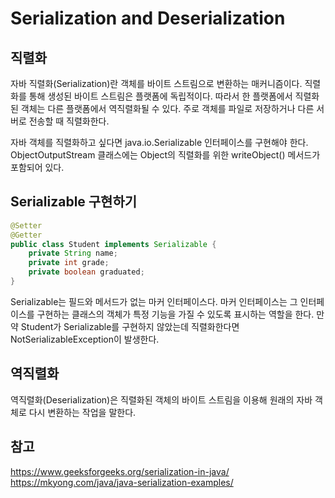 # Serialization and Deserialization

## 직렬화
자바 직렬화(Serialization)란 객체를 바이트 스트림으로 변환하는 매커니즘이다. 직렬화를 통해 생성된 바이트 스트림은 플랫폼에 독립적이다. 따라서 한 플랫폼에서 직렬화된 객체는 다른 플랫폼에서 역직렬화될 수 있다. 주로 객체를 파일로 저장하거나 다른 서버로 전송할 때 직렬화한다.

자바 객체를 직렬화하고 싶다면 java.io.Serializable 인터페이스를 구현해야 한다. ObjectOutputStream 클래스에는 Object의 직렬화를 위한 writeObject() 메서드가 포함되어 있다.

## Serializable 구현하기
```java
@Setter
@Getter
public class Student implements Serializable {
	private String name;
	private int grade;
	private boolean graduated;
}
```
Serializable는 필드와 메서드가 없는 마커 인터페이스다. 마커 인터페이스는 그 인터페이스를 구현하는 클래스의 객체가 특정 기능을 가질 수 있도록 표시하는 역할을 한다. 만약 Student가 Serializable를 구현하지 않았는데 직렬화한다면 NotSerializableException이 발생한다.

## 역직렬화
역직렬화(Deserialization)은 직렬화된 객체의 바이트 스트림을 이용해 원래의 자바 객체로 다시 변환하는 작업을 말한다. 

## 참고
https://www.geeksforgeeks.org/serialization-in-java/  
https://mkyong.com/java/java-serialization-examples/  
